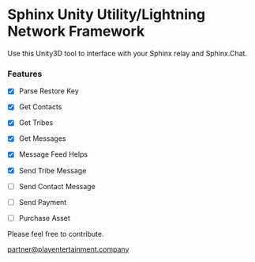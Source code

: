 # Sphinx Unity Utility/Lightning Network Framework

Use this Unity3D tool to interface with your Sphinx relay and Sphinx.Chat.

### Features

- [x] Parse Restore Key
- [x] Get Contacts
- [x] Get Tribes
- [x] Get Messages
- [x] Message Feed Helps
- [X] Send Tribe Message
- [ ] Send Contact Message
- [ ] Send Payment
- [ ] Purchase Asset


Please feel free to contribute.

<partner@playentertainment.company>